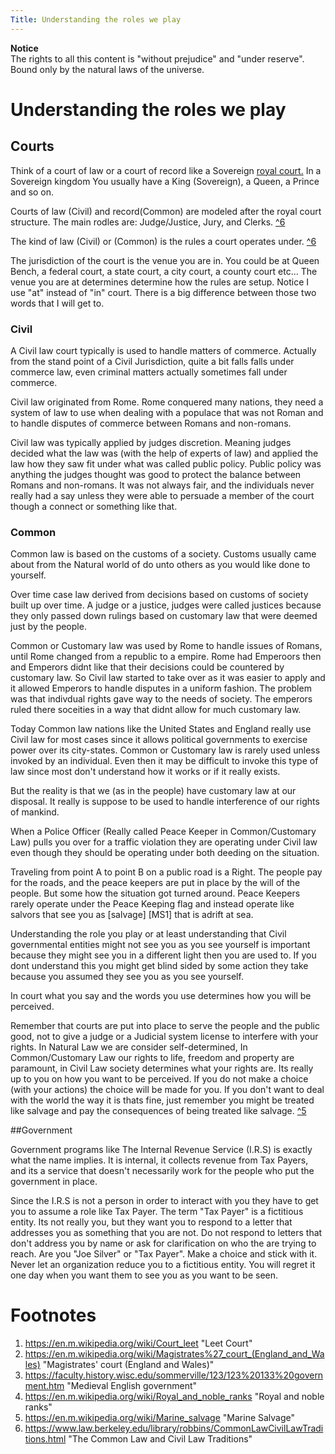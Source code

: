 ```yaml
---
Title: Understanding the roles we play
---
```


**Notice**  
The rights to all this content is  "without prejudice" and "under reserve". Bound only by the natural laws of the universe.

# Understanding the roles we play

## Courts

Think of a court of law or a court of record like a Sovereign [royal court.](https://en.m.wikipedia.org/wiki/Court_(royal)) In a Sovereign kingdom You usually have a King (Sovereign), a Queen, a Prince and so on.

Courts of law (Civil) and record(Common) are modeled after the royal court structure. The main rodles are: Judge/Justice, Jury,  and Clerks. [^6](#footnotes)

The kind of law (Civil) or (Common) is the rules a court operates under. [^6](#footnotes)

The jurisdiction of the court is the venue you are in. You could be at Queen Bench, a federal court, a state court, a city court, a county court etc... The venue you are at determines determine how the rules are setup. Notice I use "at" instead of "in" court. There is a big difference between those two words that I will get to.

### Civil
 
 A Civil law court typically is used to handle matters of commerce. Actually from the stand point of a Civil Jurisdiction, quite a bit falls falls under commerce law, even criminal matters actually sometimes fall under commerce. 
 
 Civil law originated from Rome. Rome conquered many nations, they need a system of law to use when dealing with a populace that was not Roman and to handle disputes of commerce between Romans and non-romans.
 
 Civil law was typically applied by judges discretion. Meaning judges decided what the law was (with the help of experts of law) and applied the law how they saw fit under what was called public policy. Public policy was anything the judges thought was good to protect the balance between Romans and non-romans. It was not always fair, and the individuals never really had a say unless they were able to persuade a member of the court though a connect or something like that.
 
### Common
 
 Common law is based on the customs of a society. Customs usually came about from the Natural world of do unto others as you would like done to yourself.
 
 Over time case law derived from decisions based on customs of society built up over time. A judge or a justice, judges were called justices because they only passed down rulings based on customary law that were deemed just by the people.
 
Common or Customary law was used by Rome to handle issues of Romans, until Rome changed from a republic to a empire. Rome had Emperoors then and Emperors didnt like that their decisions could be countered by customary law. So Civil law started to take over as it was easier to apply and it allowed Emperors to handle disputes in a uniform fashion. The problem was that indivdual rights gave way to the needs of society. The emperors ruled there soceities in a way that didnt allow for much customary law.
 
Today Common law nations like the United States and England really use Civil law for most cases since it allows political governments to exercise power over its city-states. Common or Customary law is rarely used unless invoked by an individual.  Even then it may be difficult to invoke this type of law since most don't understand how it works or if it really exists. 

But the reality is that we (as in the people) have customary law at our disposal. It really is suppose to be used to handle interference of our rights of mankind.

When a Police Officer (Really called Peace Keeper in Common/Customary Law) pulls you over for a traffic violation they are operating under Civil law even though they should be operating under both deeding on the situation.

Traveling from point A to point B on a public road is a Right. The people pay for the roads, and the peace keepers are put in place by the will of the people. But some how the situation got turned around. Peace Keepers rarely operate under the Peace Keeping flag and instead operate like salvors that see you as [salvage] [MS1] that is adrift at sea.
 
Understanding the role you play or at least understanding that Civil governmental entities might not see you as you see yourself is important because they might see you in a different light then you are used to. If you dont understand this you might get blind sided by some action they take because you assumed they see you as you see yourself.

In court what you say and the words you use determines how you will be perceived.

Remember that courts are put into place to serve the people and the public good, not to give a judge or a Judicial system license to interfere with your rights. In Natural Law we are consider self-determined, In Common/Customary Law our rights to life, freedom and property are paramount, in Civil Law society determines what your rights are. Its really up to you on how you want to be perceived. If you do not make a choice (with your actions) the choice will be made for you. If you don't want to deal with the world the way it is thats fine, just remember you might be treated like salvage and pay the consequences of being treated like salvage. [^5](#footnotes)

##Government

Government programs like The Internal Revenue Service (I.R.S) is exactly what the name implies. It is internal, it collects revenue from Tax Payers, and its a service that doesn't necessarily work for the people who put the government in place.

Since the I.R.S is not a person in order to interact with you they have to get you to assume a role like Tax Payer. The term "Tax Payer" is a fictitious entity. Its not really you, but they want you to respond to a letter that addresses you as something that you are not. Do not respond to letters that don't address you by name or ask for clarification on who the are trying to reach. Are you "Joe Silver" or "Tax Payer". Make a choice and stick with it. Never let an organization reduce you to a fictitious entity. You will regret it one day when you want them to see you as you want to be seen.

# Footnotes

1. https://en.m.wikipedia.org/wiki/Court_leet  "Leet Court"
2. https://en.m.wikipedia.org/wiki/Magistrates%27_court_(England_and_Wales) "Magistrates' court (England and Wales)"
3. https://faculty.history.wisc.edu/sommerville/123/123%20133%20government.htm  "Medieval English government"
4. https://en.m.wikipedia.org/wiki/Royal_and_noble_ranks  "Royal and noble ranks"  
5.  https://en.m.wikipedia.org/wiki/Marine_salvage "Marine Salvage"  
6. https://www.law.berkeley.edu/library/robbins/CommonLawCivilLawTraditions.html  "The Common Law and Civil Law Traditions"  
  
